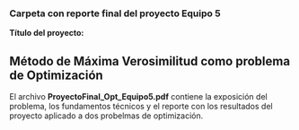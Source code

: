 ### Carpeta con reporte final del proyecto Equipo 5

**Título del proyecto:**

## Método de Máxima Verosimilitud como problema de Optimización

El archivo **ProyectoFinal_Opt_Equipo5.pdf** contiene la exposición del problema, los fundamentos técnicos y el reporte con los resultados del proyecto aplicado a dos probelmas de optimización.
